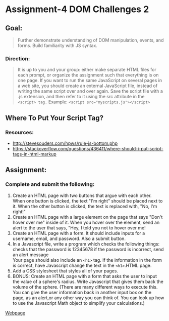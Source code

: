 # Assignment-4 DOM Challenges 2

## Goal:
>Further demonstrate understanding of DOM manipulation, events, and forms. Build familiarity with JS syntax. </br>
### Direction:
>It is up to you and your group: either make separate HTML files for each prompt, or organize the assignment such that everything is on one page. If you want to run the same JavaScript on several pages in a web site, you should create an external JavaScript file, instead of writing the same script over and over again. Save the script file with a .js extension, and then refer to it using the src attribute in the ` <script> tag.` Example: `<script src="myscripts.js"></script>`

## Where To Put Your Script Tag?
### Resources: 
- http://stevesouders.com/hpws/rule-js-bottom.php
- https://stackoverflow.com/questions/436411/where-should-i-put-script-tags-in-html-markup


## Assignment:
### Complete and submit the following:

1) Create an HTML page with two buttons that argue with each other. When one button is clicked, the text "I'm right" should be placed next to it. When the other button is clicked, the text is replaced with, "No, I'm right!" </br> 
2) Create an HTML page with a large element on the page that says "Don't hover over me" inside of it. When you hover over the element, send an alert to the user that says, "Hey, I told you not to hover over me! </br>
3) Create an HTML page with a form. It should include inputs for a username, email, and password. Also a submit button. </br>
4) In a Javascript file, write a program which checks the following things: </br>
 checks that the password is 12345678 if the password is incorrect, send an alert message </br>
 Your page should also include an `<h1>` tag. If the information in the form is correct, have Javascript change the text in the `<h1>`.HTML page. </br>
5) Add a CSS stylesheet that styles all of your pages. </br>
6) BONUS: Create an HTML page with a form that asks the user to input the value of a sphere's radius. Write Javascript that gives them back the volume of the sphere. (There are many different ways to execute this. You can give the user information back in another input box on the page, as an alert,or any other way you can think of. You can look up how to use the Javascript Math object to simplify your calculations.) </br>

[Webpage](https://cuny-ttp-residency.github.io/Assignment-4-TTP/)
